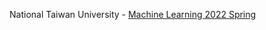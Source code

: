 National Taiwan University - [Machine Learning 2022 Spring](https://speech.ee.ntu.edu.tw/~hylee/ml/2022-spring.php)